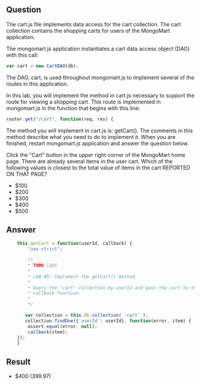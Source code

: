 
## Question

The cart.js file implements data access for the cart collection. The cart collection contains the shopping carts for users of the MongoMart application.

The mongomart.js application instantiates a cart data access object (DAO) with this call:

~~~javascript
var cart = new CartDAO(db);
~~~

The DAO, cart, is used throughout mongomart.js to implement several of the routes in this application.

In this lab, you will implement the method in cart.js necessary to support the route for viewing a shopping cart. This route is implemented in mongomart.js in the function that begins with this line:

~~~javascript
router.get("/cart", function(req, res) {
~~~

The method you will implement in cart.js is: getCart(). The comments in this method describe what you need to do to implement it. When you are finished, restart mongomart.js application and answer the question below.

Click the "Cart" button in the upper right corner of the MongoMart home page. There are already several items in the user cart. Which of the following values is closest to the total value of items in the cart REPORTED ON THAT PAGE?

- $100
- $200
- $300
- $400
- $500

## Answer

~~~javascript
    this.getCart = function(userId, callback) {
        "use strict";

        /*
        * TODO-lab5
        *
        * LAB #5: Implement the getCart() method.
        *
        * Query the "cart" collection by userId and pass the cart to the
        * callback function.
        *
        */

       var collection = this.db.collection( 'cart' ); 
       collection.findOne({'userId': userId}, function(error, item) {
        assert.equal(error, null);
        callback(item);
    });
    }
~~~

## Result

- $400  (399.97)




